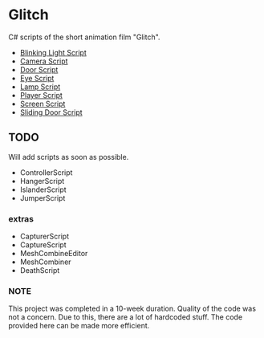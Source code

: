 # Glitch
C# scripts of the short animation film "Glitch".

- [Blinking Light Script](https://github.com/asenarana/Glitch/blob/master/REFERENCE.md#blinking-light-script)
- [Camera Script](https://github.com/asenarana/Glitch/blob/master/REFERENCE.md#camera-script)
- [Door Script](https://github.com/asenarana/Glitch/blob/master/REFERENCE.md#door-script)
- [Eye Script](https://github.com/asenarana/Glitch/blob/master/REFERENCE.md#eye-script)
- [Lamp Script](https://github.com/asenarana/Glitch/blob/master/REFERENCE.md#lamp-script)
- [Player Script](https://github.com/asenarana/Glitch/blob/master/REFERENCE.md#player-script)
- [Screen Script](https://github.com/asenarana/Glitch/blob/master/REFERENCE.md#screen-script)
- [Sliding Door Script](https://github.com/asenarana/Glitch/blob/master/REFERENCE.md#sliding-door-script)


## TODO
Will add scripts as soon as possible.

- ControllerScript
- HangerScript
- IslanderScript
- JumperScript
### extras
- CapturerScript
- CaptureScript
- MeshCombineEditor
- MeshCombiner
- DeathScript

### NOTE
This project was completed in a 10-week duration. Quality of the code was not a concern. Due to this, there are a lot of hardcoded stuff. The code provided here can be made more efficient.
